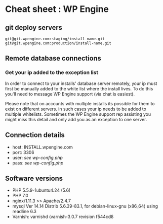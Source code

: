 # Cheat sheet : WP Engine

## git deploy servers

    git@git.wpengine.com:staging/install-name.git
    git@git.wpengine.com:production/install-name.git

## Remote database connections

### Get your ip added to the exception list

In order to connect to your installs' database server remotely, your ip must first be manually added to the white list where the install lives. To do this you'll need to message WP Engine support (via chat is easiest).

Please note that on accounts with multiple installs its possible for them to exist on different servers. in such cases your ip needs to be added to multiple whitelists. Sometimes the WP Engine support rep assisting you might miss this detail and only add you as an exception to one server.

## Connection details

- host: INSTALL.wpengine.com
- port: 3306
- user: _see wp-config.php_
- pass: _see wp-config.php_

## Software versions

- PHP 5.5.9-1ubuntu4.24 (5.6)
- PHP 7.0
- nginx/1.11.3 >> Apache/2.4.7
- mysql Ver 14.14 Distrib 5.6.39-83.1, for debian-linux-gnu (x86_64) using readline 6.3
- Varnish: varnishd (varnish-3.0.7 revision f544cd8
